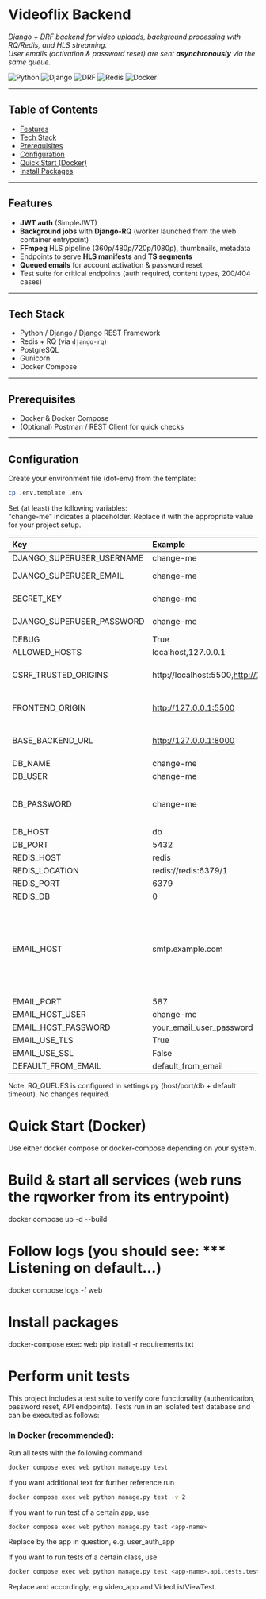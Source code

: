 # Videoflix Backend

_Django + DRF backend for video uploads, background processing with RQ/Redis, and HLS streaming.  
User emails (activation & password reset) are sent **asynchronously** via the same queue._

![Python](https://img.shields.io/badge/Python-3.12-blue)
![Django](https://img.shields.io/badge/Django-5.x-092E20)
![DRF](https://img.shields.io/badge/DRF-3.x-red)
![Redis](https://img.shields.io/badge/Redis-RQ-DC382D)
![Docker](https://img.shields.io/badge/Docker-Compose-2496ED)

---

## Table of Contents

- [Features](#features)
- [Tech Stack](#tech-stack)
- [Prerequisites](#prerequisites)
- [Configuration](#configuration)
- [Quick Start (Docker)](#quick-start-docker)
- [Install Packages](#install-packages)

---

## Features

- **JWT auth** (SimpleJWT)
- **Background jobs** with **Django-RQ** (worker launched from the web container entrypoint)
- **FFmpeg** HLS pipeline (360p/480p/720p/1080p), thumbnails, metadata
- Endpoints to serve **HLS manifests** and **TS segments**
- **Queued emails** for account activation & password reset
- Test suite for critical endpoints (auth required, content types, 200/404 cases)

---

## Tech Stack

- Python / Django / Django REST Framework
- Redis + RQ (via `django-rq`)
- PostgreSQL
- Gunicorn
- Docker Compose

---

## Prerequisites

- Docker & Docker Compose
- (Optional) Postman / REST Client for quick checks

---

## Configuration

Create your environment file (dot-env) from the template:

```bash
cp .env.template .env
```

Set (at least) the following variables: <br>
"change-me" indicates a placeholder. Replace it with the appropriate value for your project setup.

| Key                       | Example                                     | Notes                                                                                                                                                  |
| :------------------------ | :------------------------------------------ | :----------------------------------------------------------------------------------------------------------------------------------------------------- |
| DJANGO_SUPERUSER_USERNAME | change-me                                   | default: admin                                                                                                                                         |
| DJANGO_SUPERUSER_EMAIL    | change-me                                   | default: admin@example.com                                                                                                                             |
| SECRET_KEY                | change-me                                   | Any non-empty string in dev                                                                                                                            |
| DJANGO_SUPERUSER_PASSWORD | change-me                                   | default: adminpassword                                                                                                                                 |
| DEBUG                     | True                                        | False for production                                                                                                                                   |
| ALLOWED_HOSTS             | localhost,127.0.0.1                         |                                                                                                                                                        |
| CSRF_TRUSTED_ORIGINS      | http://localhost:5500,http://127.0.0.1:5500 | separated by commas, without spaces                                                                                                                    |
| FRONTEND_ORIGIN           | http://127.0.0.1:5500                       | Don't use localhost – it's incompatible with the frontend.                                                                                             |
| BASE_BACKEND_URL          | http://127.0.0.1:8000                       | Don't use localhost – it's incompatible with the frontend.                                                                                             |
| DB_NAME                   | change-me                                   | Any string will work.                                                                                                                                  |
| DB_USER                   | change-me                                   | Any string will work.                                                                                                                                  |
| DB_PASSWORD               | change-me                                   | Any string will work. **Make sure to choose a secure password.**                                                                                       |
| DB_HOST                   | db                                          |                                                                                                                                                        |
| DB_PORT                   | 5432                                        |                                                                                                                                                        |
| REDIS_HOST                | redis                                       |                                                                                                                                                        |
| REDIS_LOCATION            | redis://redis:6379/1                        |                                                                                                                                                        |
| REDIS_PORT                | 6379                                        |                                                                                                                                                        |
| REDIS_DB                  | 0                                           |                                                                                                                                                        |
| EMAIL_HOST                | smtp.example.com                            | SMTP server hostname of your email provider (e.g., smtp.web.de, smtp.gmail.com). Check your provider’s docs for the correct port and TLS/SSL settings. |
| EMAIL_PORT                | 587                                         |                                                                                                                                                        |
| EMAIL_HOST_USER           | change-me                                   |                                                                                                                                                        |
| EMAIL_HOST_PASSWORD       | your_email_user_password                    |                                                                                                                                                        |
| EMAIL_USE_TLS             | True                                        |                                                                                                                                                        |
| EMAIL_USE_SSL             | False                                       |                                                                                                                                                        |
| DEFAULT_FROM_EMAIL        | default_from_email                          |                                                                                                                                                        |

Note: RQ_QUEUES is configured in settings.py (host/port/db + default timeout). No changes required.

# Quick Start (Docker)

Use either docker compose or docker-compose depending on your system.

# Build & start all services (web runs the rqworker from its entrypoint)

docker compose up -d --build

# Follow logs (you should see: \*\*\* Listening on default...)

docker compose logs -f web

# Install packages

docker-compose exec web pip install -r requirements.txt

# Perform unit tests
This project includes a test suite to verify core functionality (authentication, password reset, API endpoints). 
Tests run in an isolated test database and can be executed as follows:

### In Docker (recommended):

Run all tests with the following command:

```bash
docker compose exec web python manage.py test
```

If you want additional text for further reference run

```bash
docker compose exec web python manage.py test -v 2
```
If you want to run test of a certain app, use 
```bash
docker compose exec web python manage.py test <app-name>
```
Replace <app-name> by the app in question, e.g. user_auth_app

If you want to run tests of a certain class, use 
```bash
docker compose exec web python manage.py test <app-name>.api.tests.test_views.<ClassName>
```
Replace <app-name> and <ClassName> accordingly, e.g video_app and VideoListViewTest.